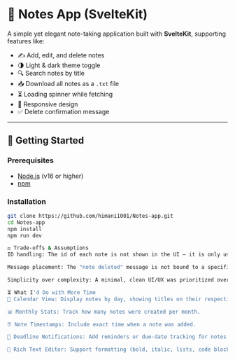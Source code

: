 # 📝 Notes App (SvelteKit)

A simple yet elegant note-taking application built with **SvelteKit**, supporting features like:

- ✍️ Add, edit, and delete notes
- 🌗 Light & dark theme toggle
- 🔍 Search notes by title
- 📥 Download all notes as a `.txt` file
- ⏳ Loading spinner while fetching
- 📱 Responsive design
- ✅ Delete confirmation message

---

## 🚀 Getting Started

### Prerequisites

- [Node.js](https://nodejs.org/) (v16 or higher)
- [npm](https://www.npmjs.com/)

### Installation

```bash
git clone https://github.com/himani1001/Notes-app.git
cd Notes-app
npm install
npm run dev

⚖️ Trade-offs & Assumptions
ID handling: The id of each note is not shown in the UI — it is only used internally in the API and data handling logic.

Message placement: The "note deleted" message is not bound to a specific note card, and may appear anywhere in the list temporarily.

Simplicity over complexity: A minimal, clean UI/UX was prioritized over complex animations or heavy feature sets to keep the app performant and understandable.

⏳ What I'd Do with More Time
📅 Calendar View: Display notes by day, showing titles on their respective dates.

📊 Monthly Stats: Track how many notes were created per month.

⏰ Note Timestamps: Include exact time when a note was added.

🔔 Deadline Notifications: Add reminders or due-date tracking for notes.

📝 Rich Text Editor: Support formatting (bold, italic, lists, code blocks, etc.) within notes for a better writing experience.